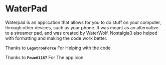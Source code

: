 # WaterPad
Waterpad is an application that allows for you to do stuff on your computer, through other devices, such as your phone. It was meant as an alternative to a streamer pad, and was created by WaterWolf. Nostalgia3 also helped with formatting and making the code work better.

Thanks to **``LegotronForce``** For Helping with the code

Thanks to **``Powe#1187``** For The app icon
